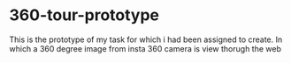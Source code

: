 # 360-tour-prototype
This is the prototype of my task for which i had been assigned to create.
In which a 360 degree image from insta 360 camera is view thorugh the web 
